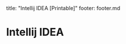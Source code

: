<frontmatter>
title: "Intellij IDEA [Printable]"
footer: footer.md
</frontmatter>

<link rel="stylesheet" href="{{baseUrl}}/css/textbook.css">

<div class="website-content">

<div id="main">

# Intellij IDEA

<include src="projectSetup/unit-inParent-asFlat-print.md" boilerplate />
<include src="codeNavigation/unit-inParent-asFlat-print.md" boilerplate />
<include src="productivityShortcuts/unit-inParent-asFlat-print.md" boilerplate />
<include src="debuggingBasic/unit-inParent-asFlat-print.md" boilerplate />
<include src="refactoring/unit-inParent-asFlat-print.md" boilerplate />

</div>

</div>
